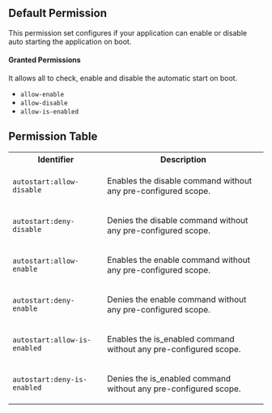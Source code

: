 ## Default Permission

This permission set configures if your
application can enable or disable auto
starting the application on boot.

#### Granted Permissions

It allows all to check, enable and
disable the automatic start on boot.



- `allow-enable`
- `allow-disable`
- `allow-is-enabled`

## Permission Table 

<table>
<tr>
<th>Identifier</th>
<th>Description</th>
</tr>


<tr>
<td>

`autostart:allow-disable`

</td>
<td>

Enables the disable command without any pre-configured scope.

</td>
</tr>

<tr>
<td>

`autostart:deny-disable`

</td>
<td>

Denies the disable command without any pre-configured scope.

</td>
</tr>

<tr>
<td>

`autostart:allow-enable`

</td>
<td>

Enables the enable command without any pre-configured scope.

</td>
</tr>

<tr>
<td>

`autostart:deny-enable`

</td>
<td>

Denies the enable command without any pre-configured scope.

</td>
</tr>

<tr>
<td>

`autostart:allow-is-enabled`

</td>
<td>

Enables the is_enabled command without any pre-configured scope.

</td>
</tr>

<tr>
<td>

`autostart:deny-is-enabled`

</td>
<td>

Denies the is_enabled command without any pre-configured scope.

</td>
</tr>
</table>
